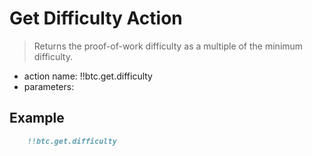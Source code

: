 # Get Difficulty Action

> Returns the proof-of-work difficulty as a multiple of the minimum difficulty.

- action name: !!btc.get.difficulty
- parameters:

## Example

```md
    !!btc.get.difficulty
```
